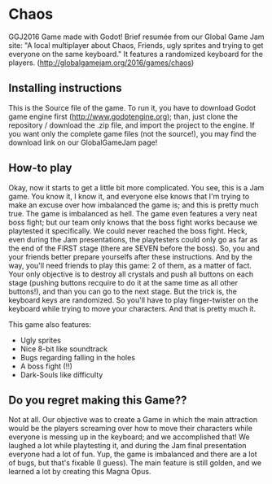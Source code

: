 # Chaos
GGJ2016 Game made with Godot!
Brief resumée from our Global Game Jam site:
"A local multiplayer about Chaos, Friends, ugly sprites and trying to get everyone on the same keyboard."
It features a randomized keyboard for the players.
(http://globalgamejam.org/2016/games/chaos)

## Installing instructions
This is the Source file of the game. To run it, you have to download Godot game engine first (http://www.godotengine.org); than, just clone the repository / download the .zip file, and import the project to the engine.
If you want only the complete game files (not the source!), you may find the download link on our GlobalGameJam page!

## How-to play
Okay, now it starts to get a little bit more complicated.
You see, this is a Jam game. You know it, I know it, and everyone else knows that I'm trying to make an excuse over how imbalanced the game is; and this is pretty much true. The game is imbalanced as hell. The game even features a very neat boss fight; but our team only knows that the boss fight works because we playtested it specifically. We could never reached the boss fight. Heck, even during the Jam presentations, the playtesters could only go as far as the end of the FIRST stage (there are SEVEN before the boss). So, you and your friends better prepare yourselfs after these instructions.
And by the way, you'll need friends to play this game: 2 of them, as a matter of fact. Your only objective is to destroy all crystals and push all buttons on each stage (pushing buttons recquire to do it at the same time as all other buttons!), and than you can go to the next stage. But the trick is, the keyboard keys are randomized. So you'll have to play finger-twister on the keyboard while trying to move your characters.
And that is pretty much it.

This game also features:
* Ugly sprites
* Nice 8-bit like soundtrack
* Bugs regarding falling in the holes
* A boss fight (!!)
* Dark-Souls like difficulty

## Do you regret making this Game??
Not at all.
Our objective was to create a Game in which the main attraction would be the players screaming over how to move their characters while everyone is messing up in the keyboard; and we accomplished that! We laughed a lot while playtesting it, and during the Jam final presentation everyone had a lot of fun. Yup, the game is imbalanced and there are a lot of bugs, but that's fixable (I guess). The main feature is still golden, and we learned a lot by creating this Magna Opus.
